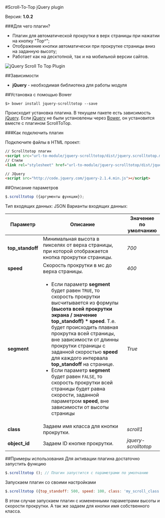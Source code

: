 #Scroll-To-Top jQuery plugin

Версия: **1.0.2**

###Для чего плагин?
* Плагин для автоматической прокрутки в верх страницы при нажатии на кнопку "Top^";
* Отображение кнопки автоматически при прокрутке страницы вниз на заданную высоту;
* Работает как на десктопной, так и на мобильной версии сайтов.

![jQuery Scroll To Top Plugin](http://files.fater.ru/git/jquery-scrolltotop/1.gif)

##Зависимости
* **jQuery** - необходимая библиотека для работы модуля

##Установка с помощью Bower
```
$> bower install jquery-scrolltotop --save
```
Происходит установка плагина. В текущем пакете есть зависимость [jQuery](http://jquery.com/). Если [jQuery](http://jquery.com/) не были установлены через [Bower](http://bower.io/), он установится вместе с плагином ScrollToTop. 


###Как подключить плагин

Подключите файлы в HTML проект:
```html
// Scrolltotop плагин
<script src="url-to-module/jquery-scrolltotop/dist/jquery.scrolltotop.min.js"></script>
// Стили
<link rel="stylesheet" href="url-to-module/jquery-scrolltotop/dist/jquery.scrolltotop.min.css">

// JQuery
<script src="http://code.jquery.com/jquery-2.1.4.min.js"></script>

```

##Описание параметров
```js
$.scrolltotop ({аргументы функции}); 
```
Тип входящих данных: JSON
Варианты входящих данных:

Параметр | Описание | Значение по умолчанию
--- | --- | ---
**top_standoff** | Минимальная высота в пикселях от верха страницы, при которой отображается кнопка прокрутки страницы. | *700*
**speed** | Скорость прокрутки в мс до верха страницы. | *400*
**segment** | <ul><li>Если параметр **segment** будет равен `TRUE`, то скорость прокрутки высчитывается из формулы **(высота всей прокрутки экрана / значение top_standoff) * speed**. Т.е. будет происходить плавная прокрутка всей страницы, вне зависимости от длинны прокрутки страницы с заданной скоростью **speed** для каждого интервала **top_standoff** на странице.</li>	<li>Если параметр **segment** будет равен `FALSE`, то скорость прокрутки всей страницы будет равна скорости, заданной параметром **speed**, вне зависимости от высоты страницы</li></ul> | *True*
**class** | Задаем имя класса для кнопки прокрутки. | *scroll1* 
**object_id** | Задаем ID кнопке прокрутки.| *jquery-scrolltotop* 


##Примеры использования
Для активации плагина достаточно запустить функцию
```js
$.scrolltotop (); // Плагин запустится с параметрами по умолчанию
```

Запускаем плагин со своими настройками
```js
$.scrolltotop ({top_standoff: 500, speed: 100, class: 'my_scroll_class'});
```
В этом случае запускаем плагин с измененными параметрами высоты и скорости прокрутки. А так же задаем для кнопки имя собственного класса.